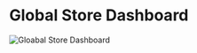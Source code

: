 # Global Store Dashboard

![Gloabal Store Dashboard ](https://github.com/nimishaSahu895/Tableau-Project/assets/152599685/3c96a536-5ea2-4093-a09b-5ffa00338ad4)
